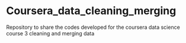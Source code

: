 # Coursera_data_cleaning_merging
Repository to share the codes developed for the coursera data science course 3 cleaning and merging data
